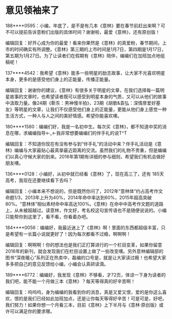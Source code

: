 # 意见领袖来了

188****0595：小编，年底了，是不是有几本《意林》要在春节前赶出来啊？可不可以提前告诉意粉们出版的具体时间？谢谢啦，最爱《意林》，还有原创版！ 

编辑回复：好开心成为你的最爱！看来你果然是《意林》的真爱粉，春节期间，上市的时间确实有所调整。《意林》第三期的上市时间是1月7日，第四期是1月17日，第五期为1月27日。为了让读者们在假期有《意林》陪伴，编编们在加班加点地组稿呢！ 

137****4542：我希望《意林》能多一些明星的励志故事，让大家不光喜欢明星本身，更多的是感受他们身上的正能量，传播正能量。 

编辑回复：谢谢你的建议，《意林》有很多关于明星的文章，在我们选择每一篇明星故事的文章时，也希望读者既可以感受到明星本身的气质，又可以从他们的故事中汲取力量。像24期《靳东：男神慢半拍》，23期《胡歌&袁弘：深情厚爱好基友》等明星的文章，让我们不仅感受他们身上的正能量，更能从他们身上感觉一种生活方式，一种人与人之间的美好情感。希望你能喜欢噢。 

180****1580：编编们好，我是一名初中生。每次买《意林》，都不知道中奖的消息在哪，求编编指导←_←我非常想要编编们的伴手礼的说T^T 

编辑回复：不知道你现在有没有参与到“伴手礼”的活动中来？伴手礼活动是《意林》编编与大家最贴心最真挚最近距离的交流。虽然我们的礼物不贵重，但是编编们以真心守候大家的到来。2016年第1期有详细的参与细则，希望我们有机会做好朋友噢。 

136****0128：小编好，从初中就已经看《意林》了，现在高三了，还有 185天高考，我现在还要继续看下去吗？ 

编辑回复：小编本来不想说的，但是既然你问了，2012年“意林体”约占高考作文命题1/3，2013年上升为40%，2014年命中率达到60%，2015年超高突破80%。“意林体”相似素材命中率高达100%。《意林》在命中中高考作文题的道路上，从未被超越过。读意林，作文好，考名校这句宣传语也不是随便说说的。小编只能帮你到这里了，看不看，你看着办吧。 

184****0056：编编好，我最近迷上了《意林》啊！里面的东西都超级丰富，只是希望有一长篇小说就更好了！因为每次都看不过瘾，啊啊啊！ 

编辑回复：啊啊啊！你的想法也是我们正打算进行的一个栏目变革，如果你留意2016年的新刊，就会发现我们在栏目设置上做了一些改变噢。另外意林编辑部的图书“深夜暖心”系列正在热卖中，磊编的口号是，就是让大家读过瘾！也希望大家多多把自己的意见反馈给小编，小编会认真研读滴。 

189****6772：编编好，我发现《意林》不够看，才72页，体谅一下身为读者的我们吧，能不能一个月做三本《意林》？每天等得真的好辛苦啊！ 

编辑回复：呜呜呜，身为编编的我看到你的消息，真是又爱又恨，爱的是你这么喜欢，恨的是我们已经如此加班加点，还是让你每天等得好辛苦！可是可是，好吧，我们努力！如果你想一个月看三本，目前《意林》上下半月与《意林·原创版》或许可以满足你的要求哪。